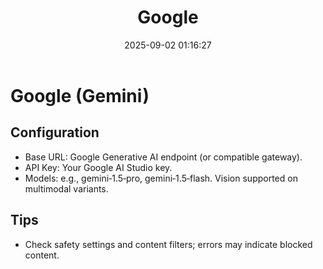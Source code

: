 ﻿---
title: Google
date: 2025-09-02 01:16:27
---

# Google (Gemini)

## Configuration
- Base URL: Google Generative AI endpoint (or compatible gateway).
- API Key: Your Google AI Studio key.
- Models: e.g., gemini‑1.5‑pro, gemini‑1.5‑flash. Vision supported on multimodal variants.

## Tips
- Check safety settings and content filters; errors may indicate blocked content.

